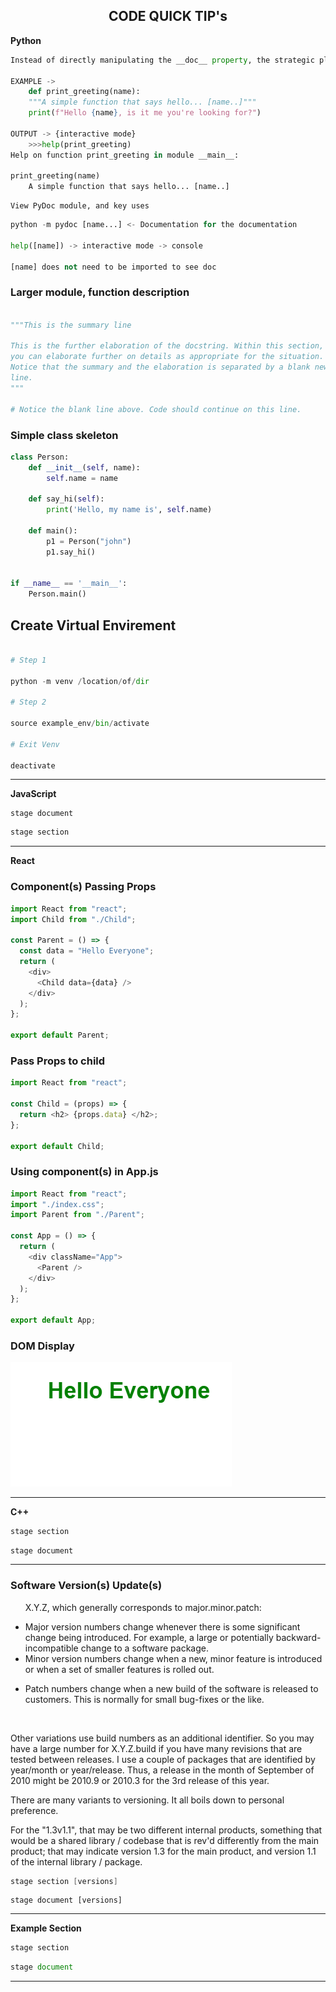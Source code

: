 <h2 align="center">
    <strong>CODE QUICK TIP's</strong>
</h2>

<p> 								
<strong>Python</strong>
</p>

```python
Instead of directly manipulating the __doc__ property, the strategic placement of the string literal directly below the object will automatically set the __doc__ value:

EXAMPLE ->
    def print_greeting(name):
    """A simple function that says hello... [name..]"""
    print(f"Hello {name}, is it me you're looking for?")

OUTPUT -> {interactive mode}
    >>>help(print_greeting)
Help on function print_greeting in module __main__:

print_greeting(name)
    A simple function that says hello... [name..]
```

```console
View PyDoc module, and key uses
```

```python
python -m pydoc [name...] <- Documentation for the documentation

help([name]) -> interactive mode -> console

[name] does not need to be imported to see doc
```

<h3>Larger module, function description</h3>

```python

"""This is the summary line

This is the further elaboration of the docstring. Within this section,
you can elaborate further on details as appropriate for the situation.
Notice that the summary and the elaboration is separated by a blank new
line.
"""

# Notice the blank line above. Code should continue on this line.

```

<h3>Simple class skeleton</h3>

```python 
class Person:
    def __init__(self, name):
        self.name = name

    def say_hi(self):
        print('Hello, my name is', self.name)

    def main():
        p1 = Person("john")
        p1.say_hi()


if __name__ == '__main__':
    Person.main()

```

<h2>
Create Virtual Envirement
</h2>

```python

# Step 1

python -m venv /location/of/dir

# Step 2

source example_env/bin/activate

# Exit Venv

deactivate

```


<hr>

<p>
<strong>JavaScript</strong>
</p>

```console
stage document
```

```javascript
stage section
```

<hr>
<p>

<strong>React</strong>

</p>

<h3>Component(s) Passing Props</h3>

```javascript
import React from "react";
import Child from "./Child";

const Parent = () => {
  const data = "Hello Everyone";
  return (
    <div>
      <Child data={data} />
    </div>
  );
};

export default Parent;
```

<h3>Pass Props to child</h3>

```javascript
import React from "react";

const Child = (props) => {
  return <h2> {props.data} </h2>;
};

export default Child;
```

<h3>Using component(s) in App.js</h3>

```javascript
import React from "react";
import "./index.css";
import Parent from "./Parent";

const App = () => {
  return (
    <div className="App">
      <Parent />
    </div>
  );
};

export default App;
```

<h3>DOM Display</h3>

![](images/sampleOutputReact.png)

<hr>
<p>

<strong>C++</strong>

</p>

```c++
stage section
```

```console
stage document
```

<hr>
<h3>
<strong>Software Version(s) Update(s)</strong>
</h3>
<p>
<div>
    <ul id="first_set">
    <p>
        X.Y.Z, which generally corresponds to major.minor.patch:
    </p>
       <li class="item"> Major version numbers change whenever there is some significant change being introduced. For example, a large or potentially backward-incompatible change to a software package. </li>
       <li class="item"> Minor version numbers change when a new, minor feature is introduced or when a set of smaller features is rolled out. </li>
    </ul>
    <ul id="second_Set">
        <li class="item">Patch numbers change when a new build of the software is released to customers. This is normally for small bug-fixes or the like. </li></ul>
       <br><p>Other variations use build numbers as an additional identifier. So you may have a large number for X.Y.Z.build if you have many revisions that are tested between releases. I use a couple of packages that are identified by year/month or year/release. Thus, a release in the month of September of 2010 might be 2010.9 or 2010.3 for the 3rd release of this year.

There are many variants to versioning. It all boils down to personal preference.

For the "1.3v1.1", that may be two different internal products, something that would be a shared library / codebase that is rev'd differently from the main product; that may indicate version 1.3 for the main product, and version 1.1 of the internal library / package.</p>

</div>
</p>

```c++
stage section [versions]
```

```console
stage document [versions]
```

<hr>
<p>

<strong>Example Section</strong>

</p>

```javascript
stage section
```

```javascript
stage document
```

<hr>
